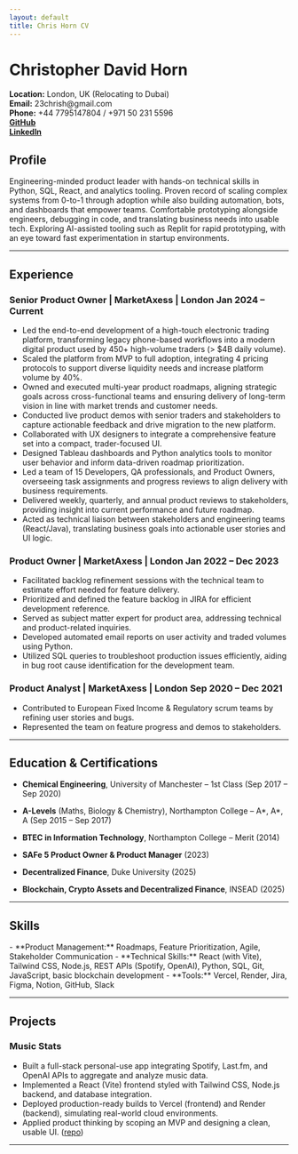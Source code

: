 ```yaml
---
layout: default
title: Chris Horn CV
---
```


<h1 class="cv-name">Christopher David Horn</h1>
<div class="cv-contact">
  <div class="cv-contact-row">
  <div><strong>Location:</strong> London, UK (Relocating to Dubai)</div>
  <div><strong>Email:</strong> 23chrish@gmail.com</div>
  <div><strong>Phone:</strong> +44 7795147804 / +971 50 231 5596</div>
  <div><a href="https://github.com/23chorn/" class="cv-link"><strong>GitHub</strong></a></div>
  <div><a href="https://www.linkedin.com/in/christopher-horn-19a795151/" class="cv-link"><strong>LinkedIn</strong></a></div>
  </div>
</div>

<h2 class="cv-section-header">Profile</h2>
Engineering-minded product leader with hands-on technical skills in Python, SQL, React, and analytics tooling. Proven record of scaling complex systems from 0-to-1 through adoption while also building automation, bots, and dashboards that empower teams. Comfortable prototyping alongside engineers, debugging in code, and translating business needs into usable tech. Exploring AI-assisted tooling such as Replit for rapid prototyping, with an eye toward fast experimentation in startup environments.

---

<h2 class="cv-section-header">Experience</h2>

### <span class="cv-job-title">Senior Product Owner</span> | MarketAxess | London <span class="cv-job-date">Jan 2024 – Current</span>
- Led the end-to-end development of a high-touch electronic trading platform, transforming legacy phone-based workflows into a modern digital product used by 450+ high-volume traders (> $4B daily volume).  
- Scaled the platform from MVP to full adoption, integrating 4 pricing protocols to support diverse liquidity needs and increase platform volume by 40%.  
- Owned and executed multi-year product roadmaps, aligning strategic goals across cross-functional teams and ensuring delivery of long-term vision in line with market trends and customer needs.  
- Conducted live product demos with senior traders and stakeholders to capture actionable feedback and drive migration to the new platform.  
- Collaborated with UX designers to integrate a comprehensive feature set into a compact, trader-focused UI.  
- Designed Tableau dashboards and Python analytics tools to monitor user behavior and inform data-driven roadmap prioritization.  
- Led a team of 15 Developers, QA professionals, and Product Owners, overseeing task assignments and progress reviews to align delivery with business requirements.  
- Delivered weekly, quarterly, and annual product reviews to stakeholders, providing insight into current performance and future roadmap.  
- Acted as technical liaison between stakeholders and engineering teams (React/Java), translating business goals into actionable user stories and UI logic.   

### <span class="cv-job-title">Product Owner</span> | MarketAxess | London <span class="cv-job-date">Jan 2022 – Dec 2023</span>
- Facilitated backlog refinement sessions with the technical team to estimate effort needed for feature delivery.  
- Prioritized and defined the feature backlog in JIRA for efficient development reference.  
- Served as subject matter expert for product area, addressing technical and product-related inquiries.  
- Developed automated email reports on user activity and traded volumes using Python.  
- Utilized SQL queries to troubleshoot production issues efficiently, aiding in bug root cause identification for the development team.

### <span class="cv-job-title">Product Analyst</span> | MarketAxess | London <span class="cv-job-date">Sep 2020 – Dec 2021</span>
- Contributed to European Fixed Income & Regulatory scrum teams by refining user stories and bugs.  
- Represented the team on feature progress and demos to stakeholders.

---

<h2 class="cv-section-header">Education & Certifications</h2>

- **Chemical Engineering**, University of Manchester – 1st Class (Sep 2017 – Sep 2020)  
- **A-Levels** (Maths, Biology & Chemistry), Northampton College – A\*, A\*, A (Sep 2015 – Sep 2017)  
- **BTEC in Information Technology**, Northampton College – Merit (2014) 

- **SAFe 5 Product Owner & Product Manager** (2023)  
- **Decentralized Finance**, Duke University (2025)  
- **Blockchain, Crypto Assets and Decentralized Finance**, INSEAD (2025)

---

<h2 class="cv-section-header">Skills</h2>
- **Product Management:** Roadmaps, Feature Prioritization, Agile, Stakeholder Communication  
- **Technical Skills:** React (with Vite), Tailwind CSS, Node.js, REST APIs (Spotify, OpenAI), Python, SQL, Git, JavaScript, basic blockchain development  
- **Tools:** Vercel, Render, Jira, Figma, Notion, GitHub, Slack

---

<h2 class="cv-section-header">Projects</h2>

### Music Stats
- Built a full-stack personal-use app integrating Spotify, Last.fm, and OpenAI APIs to aggregate and analyze music data.  
- Implemented a React (Vite) frontend styled with Tailwind CSS, Node.js backend, and database integration.  
- Deployed production-ready builds to Vercel (frontend) and Render (backend), simulating real-world cloud environments.  
- Applied product thinking by scoping an MVP and designing a clean, usable UI. ([repo](https://github.com/23chorn/my-music-stats))

---
